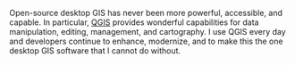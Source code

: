 Open-source desktop GIS has never been more powerful, accessible, and capable. In particular, [QGIS](http://www.qgis.org) provides wonderful capabilities for data manipulation, editing, management, and cartography. I use QGIS every day and developers continue to enhance, modernize, and to make this the one desktop GIS software that I cannot do without.

